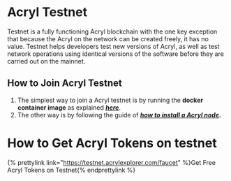 # Acryl Testnet

Testnet is a fully functioning Acryl blockchain with the one key exception that because the Acryl on the network can be created freely, it has no value. Testnet helps developers test new versions of Acryl, as well as test network operations using identical versions of the software before they are carried out on the mainnet.


## How to Join Acryl Testnet

1. The simplest way to join a Acryl testnet is by running the **docker container image** as explained [_**here**_](/acryl-node/acryl-node-in-docker.md).
2. The other way is by following the guide of [_**how to install a Acryl node**_](/acryl-node/how-to-install-a-node/how-to-install-a-node.md)_**.**_

# How to Get Acryl Tokens on testnet

{% prettylink link="https://testnet.acrylexplorer.com/faucet" %}Get Free Acryl Tokens on Testnet{% endprettylink %}






